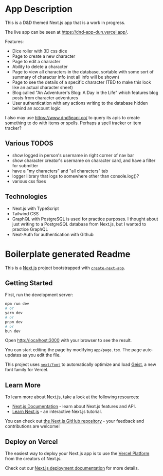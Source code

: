 # App Description

This is a D&D themed Next.js app that is a work in progress.

The live app can be seen at https://dnd-app-dun.vercel.app/.

Features:  
- Dice roller with 3D css dice
- Page to create a new character
- Page to edit a character
- Ability to delete a character
- Page to view all characters in the database, sortable with some sort of summary of character info (not all info will be shown)
- Page to see the details of a specific character (TBD to make this look like an actual character sheet)
- Blog called "An Adventurer's Blog: A Day in the Life" which features blog posts from character adventures
- User authentication with any actions writing to the database hidden behind an account logic

I also may use https://www.dnd5eapi.co/ to query its apis to create something to do with items or spells. Perhaps a spell tracker or item tracker?

## Various TODOS
- show logged in person's username in right corner of nav bar
- show character creator's username on character card, and have a filter for submitter
- have a "my characters" and "all characters" tab
- logger library that logs to somewhere other than console.log()?
- various css fixes

## Technologies

- Next.js with TypeScript
- Tailwind CSS
- GraphQL with PostgreSQL is used for practice purposes. I thought about just writing to a PostgreSQL database from Next.js, but I wanted to practice GraphQL
- Next-Auth for authentication with Github


# Boilerplate generated Readme

This is a [Next.js](https://nextjs.org) project bootstrapped with [`create-next-app`](https://nextjs.org/docs/app/api-reference/cli/create-next-app).

## Getting Started

First, run the development server:

```bash
npm run dev
# or
yarn dev
# or
pnpm dev
# or
bun dev
```

Open [http://localhost:3000](http://localhost:3000) with your browser to see the result.

You can start editing the page by modifying `app/page.tsx`. The page auto-updates as you edit the file.

This project uses [`next/font`](https://nextjs.org/docs/app/building-your-application/optimizing/fonts) to automatically optimize and load [Geist](https://vercel.com/font), a new font family for Vercel.

## Learn More

To learn more about Next.js, take a look at the following resources:

- [Next.js Documentation](https://nextjs.org/docs) - learn about Next.js features and API.
- [Learn Next.js](https://nextjs.org/learn) - an interactive Next.js tutorial.

You can check out [the Next.js GitHub repository](https://github.com/vercel/next.js) - your feedback and contributions are welcome!

## Deploy on Vercel

The easiest way to deploy your Next.js app is to use the [Vercel Platform](https://vercel.com/new?utm_medium=default-template&filter=next.js&utm_source=create-next-app&utm_campaign=create-next-app-readme) from the creators of Next.js.

Check out our [Next.js deployment documentation](https://nextjs.org/docs/app/building-your-application/deploying) for more details.
